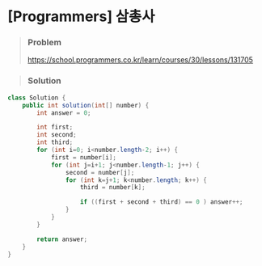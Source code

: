 # [Programmers] 삼총사 



> ### Problem
>
> https://school.programmers.co.kr/learn/courses/30/lessons/131705

> ### Solution

```java
class Solution {
    public int solution(int[] number) {
        int answer = 0;

        int first;
        int second;
        int third;
        for (int i=0; i<number.length-2; i++) {
            first = number[i];
            for (int j=i+1; j<number.length-1; j++) {
                second = number[j];
                for (int k=j+1; k<number.length; k++) {
                    third = number[k];

                    if ((first + second + third) == 0 ) answer++;
                }
            }
        }

        return answer;
    }
}
```

